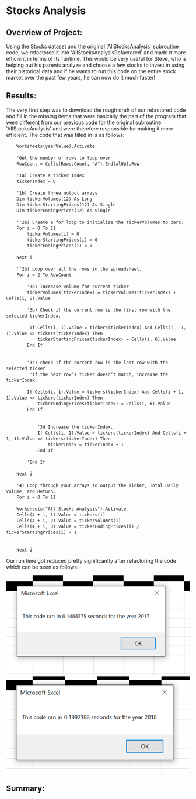 # Stocks Analysis

## Overview of Project:
Using the Stocks dataset and the original 'AllStocksAnalysis' subroutine code, we refactored it into 'AllStocksAnalysisRefactored' and made it more efficient in terms of its runtime. This would be very useful for Steve, who is helping out his parents analyze and choose a few stocks to invest in using their historical data and if he wants to run this code on the entire stock market over the past few years, he can now do it much faster! 

## Results:
The very first step was to download the rough draft of our refactored code and fill in the missing items that were basically the part of the program that were different from our previous code for the original subroutine 'AllStocksAnalysis' and were therefore responsible for making it more efficient. The code that was filled in is as follows:
```'Activate data worksheet
    Worksheets(yearValue).Activate
    
    'Get the number of rows to loop over
    RowCount = Cells(Rows.Count, "A").End(xlUp).Row
    
    '1a) Create a ticker Index
    tickerIndex = 0 

    '1b) Create three output arrays   
    Dim tickerVolumes(12) As Long  
    Dim tickerStartingPrices(12) As Single
    Dim tickerEndingPrices(12) As Single  
    
    ''2a) Create a for loop to initialize the tickerVolumes to zero. 
    For i = 0 To 11
        tickerVolumes(i) = 0
        tickerStartingPrices(i) = 0
        tickerEndingPrices(i) = 0
    
    Next i 
        
    ''2b) Loop over all the rows in the spreadsheet. 
    For i = 2 To RowCount
    
        '3a) Increase volume for current ticker
        tickerVolumes(tickerIndex) = tickerVolumes(tickerIndex) + Cells(i, 8).Value
        
        '3b) Check if the current row is the first row with the selected tickerIndex.
        
         If Cells(i, 1).Value = tickers(tickerIndex) And Cells(i - 1, 1).Value <> tickers(tickerIndex) Then 
            tickerStartingPrices(tickerIndex) = Cells(i, 6).Value 
        End If 
            
        
        '3c) check if the current row is the last row with the selected ticker
         'If the next row’s ticker doesn’t match, increase the tickerIndex.
        
        If Cells(i, 1).Value = tickers(tickerIndex) And Cells(i + 1, 1).Value <> tickers(tickerIndex) Then
            tickerEndingPrices(tickerIndex) = Cells(i, 6).Value
        End If 
            

            '3d Increase the tickerIndex. 
            If Cells(i, 1).Value = tickers(tickerIndex) And Cells(i + 1, 1).Value <> tickers(tickerIndex) Then
                tickerIndex = tickerIndex + 1 
            End If  
            
        'End If
    
    Next i
    
    '4) Loop through your arrays to output the Ticker, Total Daily Volume, and Return.
    For i = 0 To 11
    
    Worksheets("All Stocks Analysis").Activate
    Cells(4 + i, 1).Value = tickers(i)
    Cells(4 + i, 2).Value = tickerVolumes(i)
    Cells(4 + i, 3).Value = tickerEndingPrices(i) / tickerStartingPrices(i) - 1
        
        
    Next i
```
Our run time got reduced pretty significantly after refactoring the code which can be seen as follows:

![](Images/VBA_Challenge_2017.png)
![](Images/VBA_Challenge_2018.png)

## Summary:


